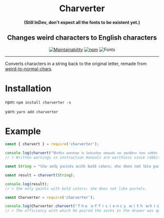 <div align=center>

# Charverter

#### (Still InDev, don't expect all the fonts to be existent yet.)

## Changes weird characters to English characters

[![Maintainability](https://api.codeclimate.com/v1/badges/b334b49a02542d226929/maintainability)](https://codeclimate.com/github/Kitsune-Softworks/Charverter/maintainability)
[![npm](https://img.shields.io/npm/v/charverter)](https://www.npmjs.com/package/charverter)
![Fonts](https://img.shields.io/badge/Fonts%20Added-55-orange)

---
<div align=left>

Converts characters in a string back to the original letter, remade from [weird-to-normal-chars](https://github.com/DavideViolante/weird-to-normal-chars).

# Installation

npm: `npm install charverter -s`

yarn: `yarn add charverter`

# Example

```js
const { charvert } = require('charverter');

console.log(charvert("𝔚𝔯𝔦𝔱𝔱𝔢𝔫 𝔴𝔞𝔯𝔫𝔦𝔫𝔤𝔰 𝔦𝔫 𝔦𝔫𝔰𝔱𝔯𝔲𝔠𝔱𝔦𝔬𝔫 𝔪𝔞𝔫𝔲𝔞𝔩𝔰 𝔞𝔯𝔢 𝔴𝔬𝔯𝔱𝔥𝔩𝔢𝔰𝔰 𝔰𝔦𝔫𝔠𝔢 𝔯𝔞𝔟𝔟𝔦𝔱𝔰 𝔠𝔞𝔫'𝔱 𝔯𝔢𝔞𝔡."));
// > Written warnings in instruction manuals are worthless since rabbits can't read.

const String = "𝕊𝕙𝕖 𝕠𝕟𝕝𝕪 𝕡𝕒𝕚𝕟𝕥𝕤 𝕨𝕚𝕥𝕙 𝕓𝕠𝕝𝕕 𝕔𝕠𝕝𝕠𝕣𝕤; 𝕤𝕙𝕖 𝕕𝕠𝕖𝕤 𝕟𝕠𝕥 𝕝𝕚𝕜𝕖 𝕡𝕒𝕤𝕥𝕖𝕝𝕤.";

const result = charvert(String);

console.log(result);
// > She only paints with bold colors; she does not like pastels.
```

```js
const Charverter = require('charverter');

console.log(Charverter.charvert("Ｔｈｅ ｅｆｆｉｃｉｅｎｃｙ ｗｉｔｈ ｗｈｉｃｈ ｈｅ ｐａｉｒｅｄ ｔｈｅ ｓｏｃｋｓ ｉｎ ｔｈｅ ｄｒａｗｅｒ ｗａｓ ｑｕｉｔｅ ａｄｍｉｒａｂｌｅ．！"));
// > The efficiency with which he paired the socks in the drawer was quite admirable.!
```
